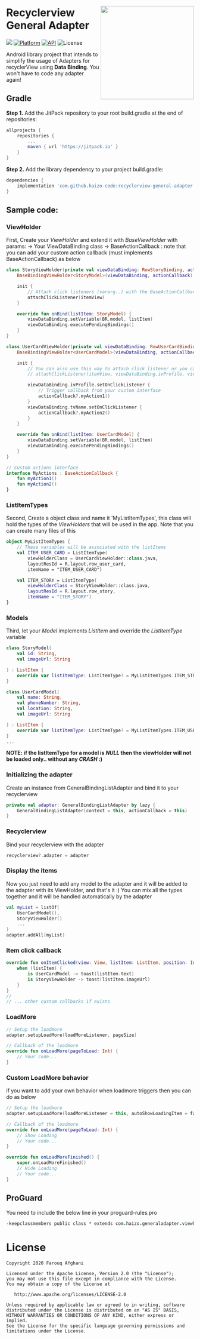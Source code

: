 <p align="center"><img src="/sample.png" width="250" align="right" vspace="24"></p>

Recyclerview General Adapter
=================
[![](https://jitpack.io/v/haizo-code/recyclerview-general-adapter.svg)](https://jitpack.io/#haizo-code/recyclerview-general-adapter)
[![Platform](https://img.shields.io/badge/platform-android-green.svg)](http://developer.android.com/index.html)
[![API](https://img.shields.io/badge/API-19%2B-blue.svg?style=flat)](https://android-arsenal.com/api?level=19)
![License](http://img.shields.io/badge/license-APACHE2-blue.svg)

Android library project that intends to simplify the usage of Adapters for recyclerView using **Data Binding**. You won't have to code any adapter again!

## Gradle

**Step 1.** Add the JitPack repository to your root build.gradle at the end of repositories:
```gradle
allprojects {
    repositories {
        ...
        maven { url 'https://jitpack.io' }
    }
}
```

**Step 2.** Add the library dependency to your project build.gradle:
```gradle
dependencies {
	implementation 'com.github.haizo-code:recyclerview-general-adapter:v1.3.0'
}
```

## Sample code:

### ViewHolder
First, Create your *ViewHolder* and extend it with *BaseViewHolder<YourModelHere>* with params:
    -> Your ViewDataBinding class
    -> BaseActionCallback : note that you can add your custom action callback (must implements BaseActionCallback)
    as below
```kotlin
class StoryViewHolder(private val viewDataBinding: RowStoryBinding, actionCallback: BaseActionCallback?) :
    BaseBindingViewHolder<StoryModel>(viewDataBinding, actionCallback) {

    init {
        // Attach click listeners (vararg..) with the BaseActionCallback
        attachClickListener(itemView)
    }

    override fun onBind(listItem: StoryModel) {
        viewDataBinding.setVariable(BR.model, listItem)
        viewDataBinding.executePendingBindings()
    }
}

class UserCardViewHolder(private val viewDataBinding: RowUserCardBinding, actionCallback: MyActions?) :
    BaseBindingViewHolder<UserCardModel>(viewDataBinding, actionCallback) {

    init {
        // You can also use this way to attach click listener or you can use custom callbacks such as MyActions
        // attachClickListener(itemView, viewDataBinding.ivProfile, viewDataBinding.tvName)

        viewDataBinding.ivProfile.setOnClickListener {
            // Trigger callback from your custom interface
            actionCallback?.myAction1()
        }
        viewDataBinding.tvName.setOnClickListener {
            actionCallback?.myAction2()
        }
    }

    override fun onBind(listItem: UserCardModel) {
        viewDataBinding.setVariable(BR.model, listItem)
        viewDataBinding.executePendingBindings()
    }
}

// Custom actions interface
interface MyActions : BaseActionCallback {
    fun myAction1()
    fun myAction2()
}
```

### ListItemTypes 
Second, Create a object class and name it 'MyListItemTypes', this class will hold the types of the *ViewHolders* that will be used in the app.
Note that you can create many files of this
```kotlin
object MyListItemTypes {
    // These variables will be associated with the listItems
    val ITEM_USER_CARD = ListItemType(
        viewHolderClass = UserCardViewHolder::class.java,
        layoutResId = R.layout.row_user_card,
        itemName = "ITEM_USER_CARD")

    val ITEM_STORY = ListItemType(
        viewHolderClass = StoryViewHolder::class.java,
        layoutResId = R.layout.row_story,
        itemName = "ITEM_STORY")
}
```

### Models
Third, let your *Model* implements *ListItem* and override the *ListItemType* variable
```kotlin
class StoryModel(
    val id: String,
    val imageUrl: String

) : ListItem {
    override var listItemType: ListItemType? = MyListItemTypes.ITEM_STORY
}

class UserCardModel(
    val name: String,
    val phoneNumber: String,
    val location: String,
    val imageUrl: String

) : ListItem {
    override var listItemType: ListItemType? = MyListItemTypes.ITEM_USER_CARD
}
...
```
**NOTE: if the listItemType for a model is *NULL* then the viewHolder will not be loaded only.. without any *CRASH* :)**


### Initializing the adapter
Create an instance from GeneralBindingListAdapter and bind it to your recyclerview
```kotlin
private val adapter: GeneralBindingListAdapter by lazy {
    GeneralBindingListAdapter(context = this, actionCallback = this)
}
```

### Recyclerview
Bind your recyclerview with the adapter
```kotlin
recyclerview?.adapter = adapter
```

### Display the items
Now you just need to add any model to the adapter and it will be added to the adapter with its ViewHolder, and that's it :)
You can mix all the types together and it will be handled automatically by the adapter
```kotlin
val myList = listOf(
    UserCardModel(),
    StoryViewHolder()
    ...
)
adapter.addAll(myList)
```

### Item click callback
```kotlin
override fun onItemClicked(view: View, listItem: ListItem, position: Int, actionId: Int) {
    when (listItem) {
        is UserCardModel -> toast(listItem.text)
        is StoryViewHolder -> toast(listItem.imageUrl)
    }
}
//
// ... other custom callbacks if exists
```

### LoadMore
```kotlin
// Setup the loadmore
adapter.setupLoadMore(loadMoreListener, pageSize)

// Callback of the loadmore
override fun onLoadMore(pageToLoad: Int) {
    // Your code...
}
```

### Custom LoadMore behavior
if you want to add your own behavior when loadmore triggers then you can do as below

```kotlin
// Setup the loadmore
adapter.setupLoadMore(loadMoreListener = this, autoShowLoadingItem = false, pageSize = 20, loadingThreshold = 3)

// Callback of the loadmore
override fun onLoadMore(pageToLoad: Int) {
    // Show Loading
    // Your code...
}

override fun onLoadMoreFinished() {
    super.onLoadMoreFinished()
    // Hide Loading
    // Your code...
}
```
    
ProGuard
--------
You need to include the below line in your proguard-rules.pro

```pro
-keepclassmembers public class * extends com.haizo.generaladapter.viewholders.BaseBindingViewHolder{ public protected *; }
```

# License

    Copyright 2020 Farouq Afghani

    Licensed under the Apache License, Version 2.0 (the "License");
    you may not use this file except in compliance with the License.
    You may obtain a copy of the License at

       http://www.apache.org/licenses/LICENSE-2.0

    Unless required by applicable law or agreed to in writing, software
    distributed under the License is distributed on an "AS IS" BASIS,
    WITHOUT WARRANTIES OR CONDITIONS OF ANY KIND, either express or implied.
    See the License for the specific language governing permissions and
    limitations under the License.
    
